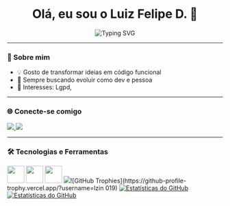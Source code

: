 <h1 align="center">Olá, eu sou o Luiz Felipe D. 👋</h1>

<p align="center">
  <img src="https://readme-typing-svg.herokuapp.com?font=Fira+Code&size=25&pause=1000&color=00FF99&center=true&vCenter=true&width=435&lines=Desenvolvedor+De+Ds;Apaixonado+por+tecnologia;Sempre+aprendendo+algo+novo!" alt="Typing SVG" />
</p>

---

### 🚀 Sobre mim

- 💡 Gosto de transformar ideias em código funcional  
- 🌱 Sempre buscando evoluir como dev e pessoa  
- 🎯 Interesses: Lgpd, 

---

### 🌐 Conecte-se comigo

<p align="left">
  <a href="https://www.linkedin.com/in/luiz-felipe-allage-dionysio-97ba77348/" target="_blank">
    <img src="https://img.shields.io/badge/LinkedIn-blue?style=for-the-badge&logo=linkedin&logoColor=white" />
  </a>
  <a href="mailto:luiz.felipeallagedd@gmail.com">
    <img src="https://img.shields.io/badge/Email-D14836?style=for-the-badge&logo=gmail&logoColor=white" />
  </a>
</p>

---

### 🛠️ Tecnologias e Ferramentas

<p align="left">
  <img src="https://cdn.jsdelivr.net/gh/devicons/devicon/icons/javascript/javascript-original.svg" width="40" />
  <img src="https://cdn.jsdelivr.net/gh/devicons/devicon/icons/typescript/typescript-original.svg" width="40" />
  <img src="https://cdn.jsdelivr.net/gh/devicons/devicon/icons/react/react-original.svg" width="40" />
  <img src="https://cdn.jsd

[![GitHub Trophies](https://github-profile-trophy.vercel.app/?username=lzin 019)](https://github.com/ryo-ma/github-profile-trophy)
[![Estatísticas do GitHub](https://github-readme-stats.vercel.app/api?username=lzin019&show_icons=true&theme=dark&rank_icon=true)](https://github.com/anuraghazra/github-readme-stats)
[![Estatísticas do GitHub](https://github-readme-stats.vercel.app/api?username=lzin019&show_icons=true&theme=solarized&rank_icon=true)](https://github.com/anuraghazra/github-readme-stats)
